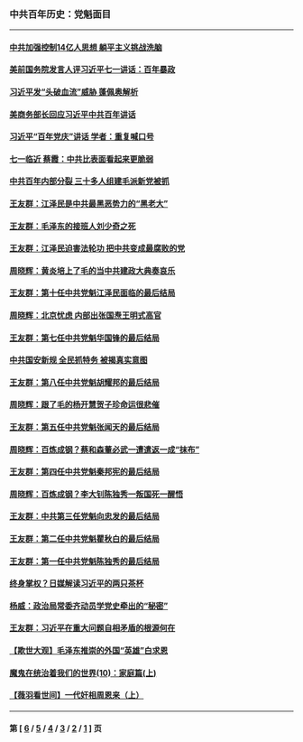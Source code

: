 ### 中共百年历史：党魁面目
---
#### [中共加强控制14亿人思想 躺平主义挑战洗脑](../../pages/nf1176107/n13094299.md?07280430) 
#### [美前国务院发言人评习近平七一讲话：百年暴政](../../pages/nf1176107/n13066986.md?07280430) 
#### [习近平发“头破血流”威胁 蓬佩奥解析](../../pages/nf1176107/n13063604.md?07280430) 
#### [美商务部长回应习近平中共百年讲话](../../pages/nf1176107/n13062903.md?07280430) 
#### [习近平“百年党庆”讲话 学者：重复喊口号](../../pages/nf1176107/n13061411.md?07280430) 
#### [七一临近 蔡霞：中共比表面看起来更脆弱](../../pages/nf1176107/n13056418.md?07280430) 
#### [中共百年内部分裂 三十多人组建毛派新党被抓](../../pages/nf1176107/n13044023.md?07280430) 
#### [王友群：江泽民是中共最黑恶势力的“黑老大”](../../pages/nf1176107/n13022180.md?07280430) 
#### [王友群：毛泽东的接班人刘少奇之死](../../pages/nf1176107/n12991772.md?07280430) 
#### [王友群：江泽民迫害法轮功 把中共变成最腐败的党](../../pages/nf1176107/n12947347.md?07280430) 
#### [周晓辉：黄炎培上了毛的当中共建政大典奏哀乐](../../pages/nf1176107/n12942780.md?07280430) 
#### [王友群：第十任中共党魁江泽民面临的最后结局](../../pages/nf1176107/n12933748.md?07280430) 
#### [周晓辉：北京忧虑 内部出张国焘王明式高官](../../pages/nf1176107/n12931709.md?07280430) 
#### [王友群：第七任中共党魁华国锋的最后结局](../../pages/nf1176107/n12918457.md?07280430) 
#### [中共国安新规 全民抓特务 被揭真实意图](../../pages/nf1176107/n12911615.md?07280430) 
#### [王友群：第八任中共党魁胡耀邦的最后结局](../../pages/nf1176107/n12902918.md?07280430) 
#### [周晓辉：跟了毛的杨开慧贺子珍命运很悲催](../../pages/nf1176107/n12877804.md?07280430) 
#### [王友群：第五任中共党魁张闻天的最后结局](../../pages/nf1176107/n12865420.md?07280430) 
#### [周晓辉：百炼成钢？蔡和森董必武一遭遣返一成“抹布”](../../pages/nf1176107/n12854806.md?07280430) 
#### [王友群：第四任中共党魁秦邦宪的最后结局](../../pages/nf1176107/n12855290.md?07280430) 
#### [周晓辉：百炼成钢？李大钊陈独秀一叛国死一醒悟](../../pages/nf1176107/n12847981.md?07280430) 
#### [王友群：中共第三任党魁向忠发的最后结局](../../pages/nf1176107/n12840390.md?07280430) 
#### [王友群：第二任中共党魁瞿秋白的最后结局](../../pages/nf1176107/n12824710.md?07280430) 
#### [王友群：第一任中共党魁陈独秀的最后结局](../../pages/nf1176107/n12809869.md?07280430) 
#### [终身掌权？日媒解读习近平的两只茶杯](../../pages/nf1176107/n12805064.md?07280430) 
#### [杨威：政治局常委齐动员学党史牵出的“秘密”](../../pages/nf1176107/n12764642.md?07280430) 
#### [王友群：习近平在重大问题自相矛盾的根源何在](../../pages/nf1176107/n12499563.md?07280430) 
#### [【欺世大观】毛泽东推崇的外国“英雄”白求恩](../../pages/nf1176107/n12362005.md?07280430) 
#### [魔鬼在统治着我们的世界(10)：家庭篇(上)](../../pages/nf1176107/n10435448.md?07280430) 
#### [【薇羽看世间】一代奸相周恩来（上）](../../pages/nf1176107/n12401109.md?07280430) 

---
#### 第 [ [6](./6.md?07280430) / [5](./5.md?07280430) / [4](./4.md?07280430) / [3](./3.md?07280430) / [2](./2.md?07280430) / [1](./1.md?07280430) ] 页
